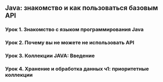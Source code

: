 ## Java: знакомство и как пользоваться базовым API

### Урок 1. Знакомство с языком программирования Java

### Урок 2. Почему вы не можете не использовать API

### Урок 3. Коллекции JAVA: Введение

### Урок 4. Хранение и обработка данных ч1: приоритетные коллекции
